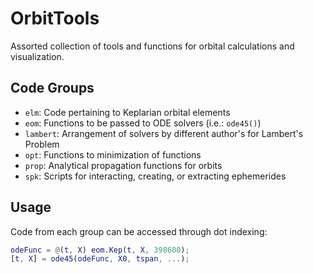 # OrbitTools
 Assorted collection of tools and functions for orbital calculations and visualization.

## Code Groups

- `elm`: Code pertaining to Keplarian orbital elements
- `eom`: Functions to be passed to ODE solvers (i.e.: `ode45()`)
- `lambert`: Arrangement of solvers by different author's for Lambert's Problem
- `opt`: Functions to minimization of functions
- `prop`: Analytical propagation functions for orbits
- `spk`: Scripts for interacting, creating, or extracting ephemerides

## Usage

Code from each group can be accessed through dot indexing:

```matlab
odeFunc = @(t, X) eom.Kep(t, X, 398600);
[t, X] = ode45(odeFunc, X0, tspan, ...);
```